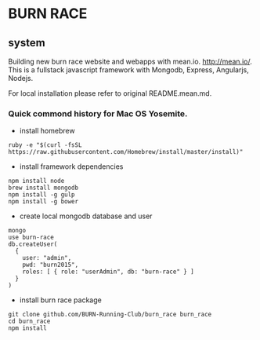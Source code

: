 # BURN RACE


## system

Building new burn race website and webapps with mean.io. http://mean.io/. This
is a fullstack javascript framework with Mongodb, Express, Angularjs, Nodejs.

For local installation please refer to original README.mean.md. 

### Quick commond history for Mac OS Yosemite.

* install homebrew

```
ruby -e "$(curl -fsSL https://raw.githubusercontent.com/Homebrew/install/master/install)"
```

* install framework dependencies

```
npm install node
brew install mongodb
npm install -g gulp
npm install -g bower
```

* create local mongodb database and user

```
mongo
use burn-race
db.createUser(
  {
    user: "admin",
    pwd: "burn2015",
    roles: [ { role: "userAdmin", db: "burn-race" } ]
  }
)
```

* install burn race package

```
git clone github.com/BURN-Running-Club/burn_race burn_race
cd burn_race
npm install
```


